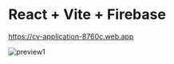 # React + Vite + Firebase

https://cv-application-8760c.web.app

![preview1](https://github.com/ShawnEdgell/CV-Application/assets/145321915/a12e3908-2b53-4b3d-9cf2-403c4f6bf7cf)

